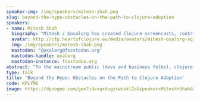```yaml
---
speaker-img: /img/speakers/mitesh-shah.png
slug: beyond-the-hype-obstacles-on-the-path-to-clojure-adoption
speakers:
- name: Mitesh Shah
  biography: "Mitesh / @oxalorg has created Clojure screencasts, contributed to LambdaIsland open source repos and also recently volunteered at a ClojureBridge workshop!\r\n\r\nMitesh works as a Senior full-stack Clojure[script] Engineer at Gaiwan!"
  avatar: http://cfp.heartofclojure.eu/media/avatars/mitesh-oxalorg-sq1_FAYOS1c.png
  img: /img/speakers/mitesh-shah.png
  mastodon: '@oxalorg@fosstodon.org'
  mastodon-handle: oxalorg
  mastodon-instance: fosstodon.org
abstract: "To the mainstream public (devs and business folks), clojure is either seen as an arcane lisp, or as a hyped language. This perception of Clojure is further solidified by the fact that it's hard to get started with Clojure.\r\n\r\nClojure definitely has a very passionate community and undeniable strengths, then what is holding it back? \r\n\r\nBy openly discussing these issues and collborating on solutions, we can propel Clojure beyond it's current position as a powerful defacto business choice. There are many low hanging fruits and quick wins we can do to get the ball rolling."
type: Talk
title: 'Beyond the Hype: Obstacles on the Path to Clojure Adoption'
code: KPLYME
image: https://dynogee.com/gen?id=xqxdvgzswovkl2c&speaker=Mitesh+Shah&title=Beyond+the+Hype%3A+Obstacles+on+the+Path+to+Clojure+Adoption&type=Talk&img=https%3A//2024.heartofclojure.eu/img/speakers/mitesh-shah.png%3Fv%3D1721201157478
---
```

